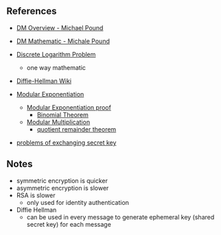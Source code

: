 

## References
* [DM Overview - Michael Pound](https://www.youtube.com/watch?v=NmM9HA2MQGI)
* [DM Mathematic - Michale Pound](https://www.youtube.com/watch?v=Yjrfm_oRO0w)
* [Discrete Logarithm Problem](https://www.youtube.com/watch?v=bjWOG50PfdI)
  * one way mathematic
* [Diffie-Hellman Wiki](https://en.wikipedia.org/wiki/Diffie%E2%80%93Hellman_key_exchange)
* [Modular Exponentiation](https://www.khanacademy.org/computing/computer-science/cryptography/modarithmetic/a/modular-exponentiation)
    * [Modular Exponentiation proof](https://www.neuraldump.net/2016/01/modular-exponentiation-rule-proof/)
        * [Binomial Theorem](https://www.mathsisfun.com/algebra/binomial-theorem.html)
    * [Modular Multiplication](https://www.khanacademy.org/computing/computer-science/cryptography/modarithmetic/a/modular-multiplication)
        * [quotient remainder theorem](https://www.khanacademy.org/computing/computer-science/cryptography/modarithmetic/a/the-quotient-remainder-theorem)


* [problems of exchanging secret key](https://www.youtube.com/watch?v=vsXMMT2CqqE&t=7s)



## Notes
* symmetric encryption is quicker
* asymmetric encryption is slower
* RSA is slower
    * only used for identity authentication
* Diffie Hellman
    * can be used in every message to generate ephemeral key (shared secret key) for each message
    
